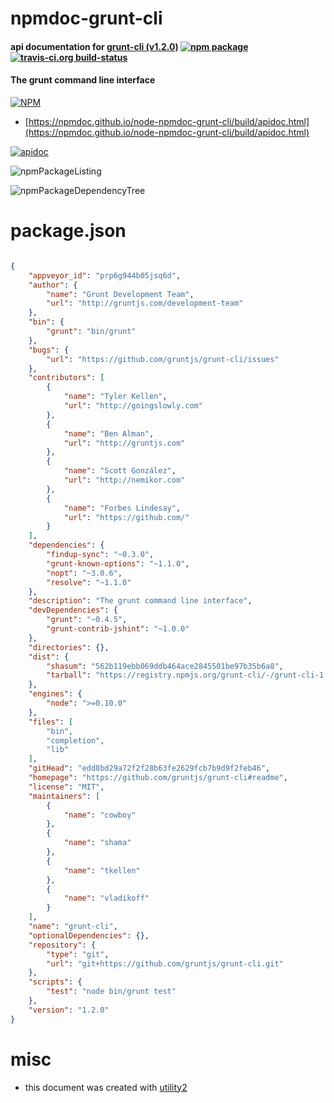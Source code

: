 # npmdoc-grunt-cli

#### api documentation for  [grunt-cli (v1.2.0)](https://github.com/gruntjs/grunt-cli#readme)  [![npm package](https://img.shields.io/npm/v/npmdoc-grunt-cli.svg?style=flat-square)](https://www.npmjs.org/package/npmdoc-grunt-cli) [![travis-ci.org build-status](https://api.travis-ci.org/npmdoc/node-npmdoc-grunt-cli.svg)](https://travis-ci.org/npmdoc/node-npmdoc-grunt-cli)

#### The grunt command line interface

[![NPM](https://nodei.co/npm/grunt-cli.png?downloads=true&downloadRank=true&stars=true)](https://www.npmjs.com/package/grunt-cli)

- [https://npmdoc.github.io/node-npmdoc-grunt-cli/build/apidoc.html](https://npmdoc.github.io/node-npmdoc-grunt-cli/build/apidoc.html)

[![apidoc](https://npmdoc.github.io/node-npmdoc-grunt-cli/build/screenCapture.buildCi.browser.%252Ftmp%252Fbuild%252Fapidoc.html.png)](https://npmdoc.github.io/node-npmdoc-grunt-cli/build/apidoc.html)

![npmPackageListing](https://npmdoc.github.io/node-npmdoc-grunt-cli/build/screenCapture.npmPackageListing.svg)

![npmPackageDependencyTree](https://npmdoc.github.io/node-npmdoc-grunt-cli/build/screenCapture.npmPackageDependencyTree.svg)



# package.json

```json

{
    "appveyor_id": "prp6g944b05jsq6d",
    "author": {
        "name": "Grunt Development Team",
        "url": "http://gruntjs.com/development-team"
    },
    "bin": {
        "grunt": "bin/grunt"
    },
    "bugs": {
        "url": "https://github.com/gruntjs/grunt-cli/issues"
    },
    "contributors": [
        {
            "name": "Tyler Kellen",
            "url": "http://goingslowly.com"
        },
        {
            "name": "Ben Alman",
            "url": "http://gruntjs.com"
        },
        {
            "name": "Scott González",
            "url": "http://nemikor.com"
        },
        {
            "name": "Forbes Lindesay",
            "url": "https://github.com/"
        }
    ],
    "dependencies": {
        "findup-sync": "~0.3.0",
        "grunt-known-options": "~1.1.0",
        "nopt": "~3.0.6",
        "resolve": "~1.1.0"
    },
    "description": "The grunt command line interface",
    "devDependencies": {
        "grunt": "~0.4.5",
        "grunt-contrib-jshint": "~1.0.0"
    },
    "directories": {},
    "dist": {
        "shasum": "562b119ebb069ddb464ace2845501be97b35b6a8",
        "tarball": "https://registry.npmjs.org/grunt-cli/-/grunt-cli-1.2.0.tgz"
    },
    "engines": {
        "node": ">=0.10.0"
    },
    "files": [
        "bin",
        "completion",
        "lib"
    ],
    "gitHead": "edd8bd29a72f2f28b63fe2629fcb7b9d9f2feb46",
    "homepage": "https://github.com/gruntjs/grunt-cli#readme",
    "license": "MIT",
    "maintainers": [
        {
            "name": "cowboy"
        },
        {
            "name": "shama"
        },
        {
            "name": "tkellen"
        },
        {
            "name": "vladikoff"
        }
    ],
    "name": "grunt-cli",
    "optionalDependencies": {},
    "repository": {
        "type": "git",
        "url": "git+https://github.com/gruntjs/grunt-cli.git"
    },
    "scripts": {
        "test": "node bin/grunt test"
    },
    "version": "1.2.0"
}
```



# misc
- this document was created with [utility2](https://github.com/kaizhu256/node-utility2)
